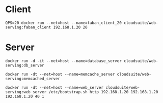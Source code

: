 # Client

`
QPS=20
docker run --net=host --name=faban_client_20 cloudsuite/web-serving:faban_client 192.168.1.20 20
`

# Server

```
docker run -d -it --net=host --name=database_server cloudsuite/web-serving:db_server

docker run -dt --net=host --name=memcache_server cloudsuite/web-serving:memcached_server

docker run -dt --net=host --name=web_server cloudsuite/web-serving:web_server /etc/bootstrap.sh http 192.168.1.20 192.168.1.20 192.168.1.20 40 1
```
